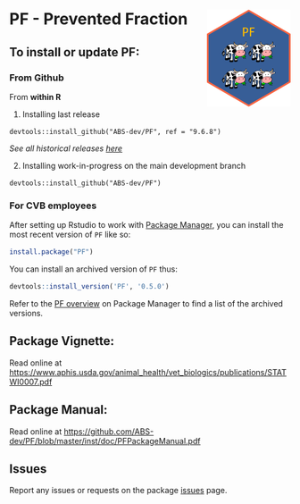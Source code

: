 # PF - Prevented Fraction <img src="man/figures/logo.png" alt="Package Logo" width="150" align="right" />


## To install or update PF:

### From Github

From **within R**

1. Installing last release

```
devtools::install_github("ABS-dev/PF", ref = "9.6.8")
```
*See all historical releases [here](https://github.com/ABS-dev/PF/releases)*

2. Installing work-in-progress on the main development branch 

```
devtools::install_github("ABS-dev/PF")
```

### For CVB employees

After setting up Rstudio to work with [Package Manager](https://ncahconnect.usda.net/CVBverse/articles/package_manager.html), you can install the most recent version of `PF` like so:

``` r
install.package("PF")
```

You can install an archived version of `PF` thus:

``` r
devtools::install_version('PF', '0.5.0')
```

Refer to the [PF overview](https://ncahrpackage.usda.net/client/#/repos/cvb-gitlab/packages/PF/overview#package-details) on Package Manager to find a list of the archived versions.


## Package Vignette:

Read online at https://www.aphis.usda.gov/animal_health/vet_biologics/publications/STATWI0007.pdf

## Package Manual:

Read online at https://github.com/ABS-dev/PF/blob/master/inst/doc/PFPackageManual.pdf


## Issues

Report any issues or requests on the package  [issues](https://github.com/ABS-dev/PF/issues) page.
